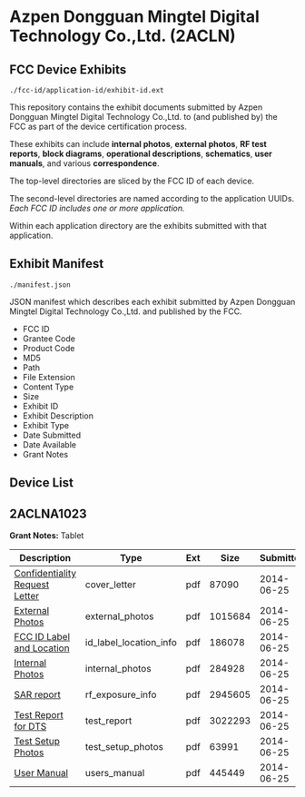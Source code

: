 # Azpen Dongguan Mingtel Digital Technology Co.,Ltd. (2ACLN)
## FCC Device Exhibits

```
./fcc-id/application-id/exhibit-id.ext
```

This repository contains the exhibit documents submitted by Azpen Dongguan Mingtel Digital Technology Co.,Ltd. to (and published by) the FCC as part of the device certification process.

These exhibits can include **internal photos**, **external photos**, **RF test reports**, **block diagrams**, **operational descriptions**, **schematics**, **user manuals**, and various **correspondence**.

The top-level directories are sliced by the FCC ID of each device.

The second-level directories are named according to the application UUIDs. *Each FCC ID includes one or more application.*

Within each application directory are the exhibits submitted with that application. 

## Exhibit Manifest

```
./manifest.json
```

JSON manifest which describes each exhibit submitted by Azpen Dongguan Mingtel Digital Technology Co.,Ltd. and published by the FCC.

- FCC ID
- Grantee Code
- Product Code
- MD5
- Path
- File Extension
- Content Type
- Size
- Exhibit ID
- Exhibit Description
- Exhibit Type
- Date Submitted
- Date Available
- Grant Notes

## Device List
## 2ACLNA1023
**Grant Notes:** Tablet

| Description | Type | Ext | Size | Submitted | Available |
| ----------- | ---- | --- | ---- | --------- | --------- |
| [Confidentiality Request Letter](2ACLNA1023/b4250e65703b8e61490165722f4b5987/2305917.pdf) | cover_letter | pdf | 87090 | 2014-06-25 | 2014-06-25 |
| [External Photos](2ACLNA1023/b4250e65703b8e61490165722f4b5987/2305918.pdf) | external_photos | pdf | 1015684 | 2014-06-25 | 2014-06-25 |
| [FCC ID Label and Location](2ACLNA1023/b4250e65703b8e61490165722f4b5987/2305920.pdf) | id_label_location_info | pdf | 186078 | 2014-06-25 | 2014-06-25 |
| [Internal Photos](2ACLNA1023/b4250e65703b8e61490165722f4b5987/2305919.pdf) | internal_photos | pdf | 284928 | 2014-06-25 | 2014-06-25 |
| [SAR report](2ACLNA1023/b4250e65703b8e61490165722f4b5987/2305923.pdf) | rf_exposure_info | pdf | 2945605 | 2014-06-25 | 2014-06-25 |
| [Test Report for DTS](2ACLNA1023/b4250e65703b8e61490165722f4b5987/2305921.pdf) | test_report | pdf | 3022293 | 2014-06-25 | 2014-06-25 |
| [Test Setup Photos](2ACLNA1023/b4250e65703b8e61490165722f4b5987/2305922.pdf) | test_setup_photos | pdf | 63991 | 2014-06-25 | 2014-06-25 |
| [User Manual](2ACLNA1023/b4250e65703b8e61490165722f4b5987/2305924.pdf) | users_manual | pdf | 445449 | 2014-06-25 | 2014-06-25 |
